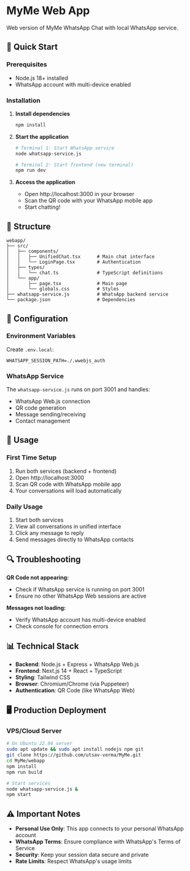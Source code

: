 # MyMe Web App

Web version of MyMe WhatsApp Chat with local WhatsApp service.

## 🚀 Quick Start

### Prerequisites
- Node.js 18+ installed
- WhatsApp account with multi-device enabled

### Installation

1. **Install dependencies**
   ```bash
   npm install
   ```

2. **Start the application**
   ```bash
   # Terminal 1: Start WhatsApp service
   node whatsapp-service.js
   
   # Terminal 2: Start frontend (new terminal)
   npm run dev
   ```

3. **Access the application**
   - Open http://localhost:3000 in your browser
   - Scan the QR code with your WhatsApp mobile app
   - Start chatting!

## 📁 Structure

```
webapp/
├── src/
│   ├── components/
│   │   ├── UnifiedChat.tsx      # Main chat interface
│   │   └── LoginPage.tsx        # Authentication
│   ├── types/
│   │   └── chat.ts              # TypeScript definitions
│   └── app/
│       ├── page.tsx             # Main page
│       └── globals.css          # Styles
├── whatsapp-service.js          # WhatsApp backend service
└── package.json                 # Dependencies
```

## 🔧 Configuration

### Environment Variables
Create `.env.local`:
```
WHATSAPP_SESSION_PATH=./.wwebjs_auth
```

### WhatsApp Service
The `whatsapp-service.js` runs on port 3001 and handles:
- WhatsApp Web.js connection
- QR code generation
- Message sending/receiving
- Contact management

## 🎯 Usage

### First Time Setup
1. Run both services (backend + frontend)
2. Open http://localhost:3000
3. Scan QR code with WhatsApp mobile app
4. Your conversations will load automatically

### Daily Usage
1. Start both services
2. View all conversations in unified interface
3. Click any message to reply
4. Send messages directly to WhatsApp contacts

## 🔍 Troubleshooting

**QR Code not appearing:**
- Check if WhatsApp service is running on port 3001
- Ensure no other WhatsApp Web sessions are active

**Messages not loading:**
- Verify WhatsApp account has multi-device enabled
- Check console for connection errors

## 📊 Technical Stack

- **Backend**: Node.js + Express + WhatsApp Web.js
- **Frontend**: Next.js 14 + React + TypeScript
- **Styling**: Tailwind CSS
- **Browser**: Chromium/Chrome (via Puppeteer)
- **Authentication**: QR Code (like WhatsApp Web)

## 🖥️ Production Deployment

### VPS/Cloud Server
```bash
# On Ubuntu 22.04 server
sudo apt update && sudo apt install nodejs npm git
git clone https://github.com/utsav-verma/MyMe.git
cd MyMe/webapp
npm install
npm run build

# Start services
node whatsapp-service.js &
npm start
```

## ⚠️ Important Notes

- **Personal Use Only**: This app connects to your personal WhatsApp account
- **WhatsApp Terms**: Ensure compliance with WhatsApp's Terms of Service
- **Security**: Keep your session data secure and private
- **Rate Limits**: Respect WhatsApp's usage limits